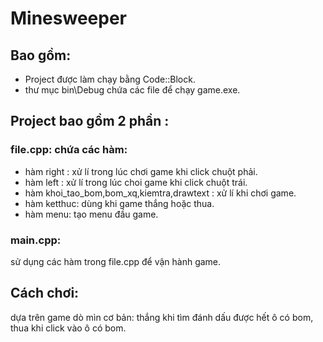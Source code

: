 # Minesweeper

## Bao gồm:
- Project được làm chạy bằng Code::Block.
- thư mục bin\Debug chứa các file để chạy game.exe.
## Project bao gồm 2 phần :
### file.cpp: chứa các hàm:
- hàm right : xử lí trong lúc chơi game khi click chuột phải.
- hàm left : xử lí trong lúc choi game khi click chuột trái.
- hàm khoi_tao_bom,bom_xq,kiemtra,drawtext : xử lí khi chơi game.
- hàm ketthuc: dùng khi game thắng hoặc thua.
- hàm menu: tạo menu đầu game.
### main.cpp:
sử dụng các hàm trong file.cpp để vận hành game.
## Cách chơi:
dựa trên game dò mìn cơ bản: thắng khi tìm đánh dấu được hết ô có bom, thua khi click vào ô có bom.
